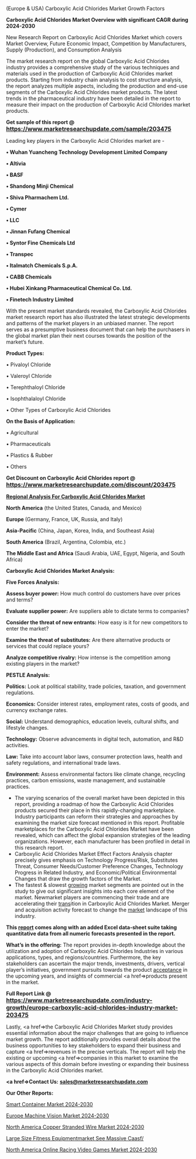 (Europe & USA) Carboxylic Acid Chlorides Market Growth Factors

<strong>Carboxylic Acid Chlorides Market Overview with significant CAGR during 2024-2030</strong>

New Research Report on Carboxylic Acid Chlorides Market which covers Market Overview, Future Economic Impact, Competition by Manufacturers, Supply (Production), and Consumption Analysis

The market research report on the global Carboxylic Acid Chlorides industry provides a comprehensive study of the various techniques and materials used in the production of Carboxylic Acid Chlorides market products. Starting from industry chain analysis to cost structure analysis, the report analyzes multiple aspects, including the production and end-use segments of the Carboxylic Acid Chlorides market products. The latest trends in the pharmaceutical industry have been detailed in the report to measure their impact on the production of Carboxylic Acid Chlorides market products.

<strong>Get sample of this report @ <a href=https://www.marketresearchupdate.com/sample/203475><font size=3 color=#0000ff>https://www.marketresearchupdate.com/sample/203475</font></a></strong>

Leading key players in the Carboxylic Acid Chlorides market are -

<strong>• Wuhan Yuancheng Technology Development Limited Company

• Altivia

• BASF

• Shandong Minji Chemical

• Shiva Pharmachem Ltd.

• Cymer

• LLC

• Jinnan Fufang Chemical

• Syntor Fine Chemicals Ltd

• Transpec

• Italmatch Chemicals S.p.A.

• CABB Chemicals

• Hubei Xinkang Pharmaceutical Chemical Co. Ltd.

• Finetech Industry Limited</strong>

With the present market standards revealed, the Carboxylic Acid Chlorides market research report has also illustrated the latest strategic developments and patterns of the market players in an unbiased manner. The report serves as a presumptive business document that can help the purchasers in the global market plan their next courses towards the position of the market’s future.

<strong>Product Types:</strong>

• Pivaloyl Chloride

• Valeroyl Chloride

• Terephthaloyl Chloride

• Isophthalaloyl Chloride

• Other Types of Carboxylic Acid Chlorides

<strong>On the Basis of Application:</strong>

• Agricultural

• Pharmaceuticals

• Plastics & Rubber

• Others

<strong>Get Discount on Carboxylic Acid Chlorides report @ <a href=https://www.marketresearchupdate.com/discount/203475><font size=3 color=#0000ff>https://www.marketresearchupdate.com/discount/203475</font></a></strong>

<strong><u><b>Regional Analysis For Carboxylic Acid Chlorides Market</b></u></strong>

<strong><b>North America</b></strong> (the United States, Canada, and Mexico)

<strong><b>Europe </b></strong>(Germany, France, UK, Russia, and Italy)

<strong><b>Asia-Pacific</b></strong> (China, Japan, Korea, India, and Southeast Asia)

<strong><b>South America</b></strong> (Brazil, Argentina, Colombia, etc.)

<strong><b>The Middle East and Africa</b></strong> (Saudi Arabia, UAE, Egypt, Nigeria, and South Africa)

<strong>Carboxylic Acid Chlorides Market Analysis:</strong>

<strong>Five Forces Analysis:</strong>

<strong>Assess buyer power:</strong> How much control do customers have over prices and terms?

<strong>Evaluate supplier power:</strong> Are suppliers able to dictate terms to companies?

<strong>Consider the threat of new entrants:</strong> How easy is it for new competitors to enter the market?

<strong>Examine the threat of substitutes:</strong> Are there alternative products or services that could replace yours?

<strong>Analyze competitive rivalry:</strong> How intense is the competition among existing players in the market?

<strong>PESTLE Analysis:</strong>

<strong>Politics:</strong> Look at political stability, trade policies, taxation, and government regulations.

<strong>Economics:</strong> Consider interest rates, employment rates, costs of goods, and currency exchange rates.

<strong>Social:</strong> Understand demographics, education levels, cultural shifts, and lifestyle changes.

<strong>Technology:</strong> Observe advancements in digital tech, automation, and R&D activities.

<strong>Law:</strong> Take into account labor laws, consumer protection laws, health and safety regulations, and international trade laws.

<strong>Environment:</strong> Assess environmental factors like climate change, recycling practices, carbon emissions, waste management, and sustainable practices.

<ul>
  <li>The varying scenarios of the overall market have been depicted in this report, providing a roadmap of how the Carboxylic Acid Chlorides products secured their place in this rapidly-changing marketplace. Industry participants can reform their strategies and approaches by examining the market size forecast mentioned in this report. Profitable marketplaces for the Carboxylic Acid Chlorides Market have been revealed, which can affect the global expansion strategies of the leading organizations. However, each manufacturer has been profiled in detail in this research report.</li>
  <li>Carboxylic Acid Chlorides Market Effect Factors Analysis chapter precisely gives emphasis on Technology Progress/Risk, Substitutes Threat, Consumer Needs/Customer Preference Changes, Technology Progress in Related Industry, and Economic/Political Environmental Changes that draw the growth factors of the Market.</li>
  <li>The fastest &amp; slowest <a href=ASDF991299>growing</a> market segments are pointed out in the study to give out significant insights into each core element of the market. Newmarket players are commencing their trade and are accelerating their <a href=>trans</a>ition in Carboxylic Acid Chlorides Market. Merger and acquisition activity forecast to change the <a href=>market</a> landscape of this industry.</li>
</ul>
<strong>This <a href=>report</a> comes along with an added Excel data-sheet suite taking quantitative data from all numeric forecasts presented in the report.</strong>

<strong>What’s in the offering:</strong> The report provides in-depth knowledge about the utilization and adoption of Carboxylic Acid Chlorides Industries in various applications, types, and regions/countries. Furthermore, the key stakeholders can ascertain the major trends, investments, drivers, vertical player’s initiatives, government pursuits towards the product <a href=ASDF881288>acceptance</a> in the upcoming years, and insights of commercial <a href=>products</a> present in the market.

<strong>Full Report Link @ <a href=https://www.marketresearchupdate.com/industry-growth/europe-carboxylic-acid-chlorides-industry-market-203475><font size=3 color=#0000ff>https://www.marketresearchupdate.com/industry-growth/europe-carboxylic-acid-chlorides-industry-market-203475</font></a></strong>

Lastly, <a href=>the</a> Carboxylic Acid Chlorides Market study provides essential information about the major challenges that are going to influence market growth. The report additionally provides overall details about the business opportunities to key stakeholders to expand their business and capture <a href=>revenues</a> in the precise verticals. The report will help the existing or upcoming <a href=>companies</a> in this market to examine the various aspects of this domain before investing or expanding their business in the Carboxylic Acid Chlorides market.

<strong><a href=><strong>Contact Us:</strong></a></strong>
<strong>sales@marketresearchupdate.com</strong>

<strong>Our Other Reports:</strong>

<a href=https://www.linkedin.com/pulse/smart-container-market-size-growth-set-surge>Smart Container Market 2024-2030</a>

<a href=https://www.linkedin.com/pulse/europe-machine-vision-market-size-new-industry-research>Europe Machine Vision Market 2024-2030</a>

<a href=https://www.linkedin.com/pulse/north-america-copper-stranded-wire-market-size>North America Copper Stranded Wire Market 2024-2030</a>

<a href=https://www.linkedin.com/pulse/large-size-fitness-equipmentmarket-see-massive-caasf/>Large Size Fitness Equipmentmarket See Massive Caasf/</a>

<a href=https://www.linkedin.com/pulse/north-america-online-racing-video-games-market-6qsif/>North America Online Racing Video Games Market 2024-2030</a>
